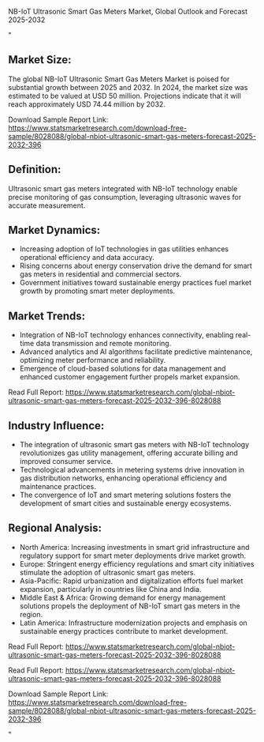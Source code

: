 NB-IoT Ultrasonic Smart Gas Meters Market, Global Outlook and Forecast 2025-2032

"<html>
<head>
<title>NB-IoT Ultrasonic Smart Gas Meters Market, Global Outlook and Forecast 2025-2032</title>
</head>
<body>

<h2>Market Size:</h2>
<p>The global NB-IoT Ultrasonic Smart Gas Meters Market is poised for substantial growth between 2025 and 2032. In 2024, the market size was estimated to be valued at USD 50 million. Projections indicate that it will reach approximately USD 74.44 million by 2032.</p>
<p>Download Sample Report Link: <a href='https://www.statsmarketresearch.com/download-free-sample/8028088/global-nbiot-ultrasonic-smart-gas-meters-forecast-2025-2032-396'>https://www.statsmarketresearch.com/download-free-sample/8028088/global-nbiot-ultrasonic-smart-gas-meters-forecast-2025-2032-396</a></p>

<h2>Definition:</h2>
<p>Ultrasonic smart gas meters integrated with NB-IoT technology enable precise monitoring of gas consumption, leveraging ultrasonic waves for accurate measurement.</p>

<h2>Market Dynamics:</h2>
<ul>
    <li>Increasing adoption of IoT technologies in gas utilities enhances operational efficiency and data accuracy.</li>
    <li>Rising concerns about energy conservation drive the demand for smart gas meters in residential and commercial sectors.</li>
    <li>Government initiatives toward sustainable energy practices fuel market growth by promoting smart meter deployments.</li>
</ul>

<h2>Market Trends:</h2>
<ul>
    <li>Integration of NB-IoT technology enhances connectivity, enabling real-time data transmission and remote monitoring.</li>
    <li>Advanced analytics and AI algorithms facilitate predictive maintenance, optimizing meter performance and reliability.</li>
    <li>Emergence of cloud-based solutions for data management and enhanced customer engagement further propels market expansion.</li>
</ul>
<p>Read Full Report: <a href='https://www.statsmarketresearch.com/global-nbiot-ultrasonic-smart-gas-meters-forecast-2025-2032-396-8028088'>https://www.statsmarketresearch.com/global-nbiot-ultrasonic-smart-gas-meters-forecast-2025-2032-396-8028088</a></p>

<h2>Industry Influence:</h2>
<ul>
    <li>The integration of ultrasonic smart gas meters with NB-IoT technology revolutionizes gas utility management, offering accurate billing and improved consumer service.</li>
    <li>Technological advancements in metering systems drive innovation in gas distribution networks, enhancing operational efficiency and maintenance practices.</li>
    <li>The convergence of IoT and smart metering solutions fosters the development of smart cities and sustainable energy ecosystems.</li>
</ul>

<h2>Regional Analysis:</h2>
<ul>
    <li>North America: Increasing investments in smart grid infrastructure and regulatory support for smart meter deployments drive market growth.</li>
    <li>Europe: Stringent energy efficiency regulations and smart city initiatives stimulate the adoption of ultrasonic smart gas meters.</li>
    <li>Asia-Pacific: Rapid urbanization and digitalization efforts fuel market expansion, particularly in countries like China and India.</li>
    <li>Middle East & Africa: Growing demand for energy management solutions propels the deployment of NB-IoT smart gas meters in the region.</li>
    <li>Latin America: Infrastructure modernization projects and emphasis on sustainable energy practices contribute to market development.</li>
</ul>
<p>Read Full Report: <a href='https://www.statsmarketresearch.com/global-nbiot-ultrasonic-smart-gas-meters-forecast-2025-2032-396-8028088'>https://www.statsmarketresearch.com/global-nbiot-ultrasonic-smart-gas-meters-forecast-2025-2032-396-8028088</a></p>

<p>Read Full Report: <a href='https://www.statsmarketresearch.com/global-nbiot-ultrasonic-smart-gas-meters-forecast-2025-2032-396-8028088'>https://www.statsmarketresearch.com/global-nbiot-ultrasonic-smart-gas-meters-forecast-2025-2032-396-8028088</a></p>
<p>Download Sample Report Link: <a href='https://www.statsmarketresearch.com/download-free-sample/8028088/global-nbiot-ultrasonic-smart-gas-meters-forecast-2025-2032-396'>https://www.statsmarketresearch.com/download-free-sample/8028088/global-nbiot-ultrasonic-smart-gas-meters-forecast-2025-2032-396</a></p>

</body>
</html>"
